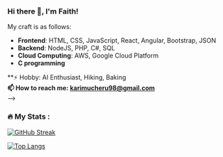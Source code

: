 ### Hi there 👋, I'm Faith!

<!--
**KariMucheru/KariMucheru** is a ✨ _special_ ✨ repository because its `README.md` (this file) appears on your GitHub profile.
<p align="right"><img src="https://visitor-badge.laobi.icu/badge?page_id=marthamwangi" alt="visitor badge"/></p>
<!-- 
A Software Developer with industry experience building web application used by thousands of people. Specializing in Frontend development technologies. Professional experience working with React Js, Python and Typecsript.  -->

My craft is as follows:
* **Frontend**: HTML, CSS, JavaScript, React, Angular, Bootstrap, JSON
* **Backend**: NodeJS, PHP, C#, SQL
* **Cloud Computing**: AWS, Google Cloud Platform
* **C programming**


**⚡ Hobby: AI Enthusiast, Hiking, Baking <br/>
**📫 How to reach me: karimucheru98@gmail.com**<br/>
-->

### :fire: My Stats :


[![GitHub Streak](http://github-readme-streak-stats.herokuapp.com?user=KariMucheru&theme=monokai&hide_border=true)](https://git.io/streak-stats)

[![Top Langs](https://github-readme-stats.vercel.app/api/top-langs/?username=KariMucheru)](https://github.com/anuraghazra/github-readme-stats)
